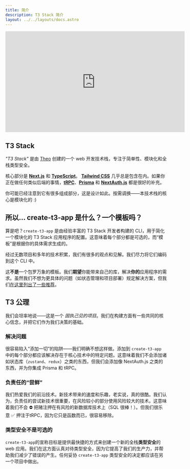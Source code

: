 ```yaml
---
title: 简介
description: T3 Stack 简介
layout: ../../layouts/docs.astro
---
```


<div class="embed">
<iframe width="560" height="315" src="https://www.youtube.com/embed/PbjHxIuHduU" title="The best stack for your next project" frameborder="0" allow="accelerometer; autoplay; clipboard-write; encrypted-media; gyroscope; picture-in-picture" allowfullscreen></iframe>
</div>

## T3 Stack

_"T3 Stack"_ 是由 [Theo](https://twitter.com/t3dotgg) 创建的一个 web 开发技术栈，专注于简单性、模块化和全栈类型安全。

核心部分是 [**Next.js**](https://nextjs.org/) 和 [**TypeScript**](https://typescriptlang.org/)。 [**Tailwind CSS**](https://tailwindcss.com/) 几乎总是包含在内。如果你正在做任何类似后端的事情，[**tRPC**](https://trpc.io/)、[**Prisma**](https://prisma.io/) 和 [**NextAuth.js**](https://next-auth.js.org/) 都是很好的补充。

你可能已经注意到它有很多组成部分，这是设计如此。按需调换——本技术栈的核心是模块化的 :)

## 所以... create-t3-app 是什么？一个模板吗？

算是吧？`create-t3-app` 是由经验丰富的 T3 Stack 开发者构建的 CLI，用于简化一个模块化的 T3 Stack 应用程序的配置。这意味着每个部分都是可选的，而“模板”是根据你的具体需求生成的。

经过无数项目和多年的技术积累，我们有很多的观点和见解。我们尽力将它们编码到这个 CLI 中。

这**不是**一个包罗万象的模板。我们**期望**你能带来自己的库，解决**你的**应用程序的需求。虽然我们不想为更具体的问题（如状态管理和项目部署）规定解决方案，但我们[在这里列出了一些推荐](/zh-cn/other-recs)。

## T3 公理

我们会坦率地说——这是一个 _固执己见的项目_。我们在构建方面有一些共同的核心信念，并把它们作为我们决策的基础。

### 解决问题

很容易陷入“添加一切”的陷阱——我们明确不想这样做。添加到 `create-t3-app` 中的每个部分都应该解决存在于核心技术中的特定问题。这意味着我们不会添加诸如状态库（`zustand`、`redux`）之类的东西，但我们会添加像  NextAuth.js 之类的东西，并为你集成 Prisma 和 tRPC。

### 负责任的“尝鲜”

我们热爱我们的前沿技术。新技术带来的速度和乐趣，老实说，真的很酷。我们认为，负责任的尝试新技术很重要，在风险较小的部分使用风险较大的技术。这意味着我们不会 ⛔️ 把赌注押在有风险的新数据库技术上（SQL 很棒！）。但我们很乐意 ✅ 押注于tRPC，因为它只是函数而已，很容易移除。

### 类型安全不是可选的

`create-t3-app`的宣称目标是提供最快捷的方式来创建一个新的全栈**类型安全**的 web 应用。我们在这方面认真对待类型安全，因为它提高了我们的生产力，并帮助我们减少了错误的产生。任何妥协 `create-t3-app` 类型安全的决定都应该在另一个项目中做出。

